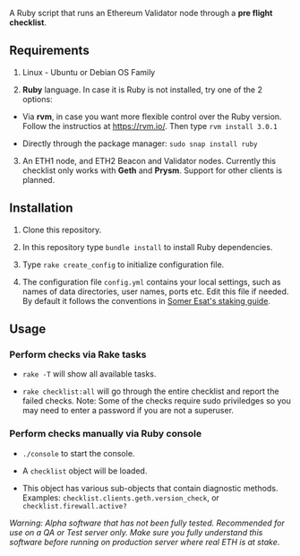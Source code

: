 A Ruby script that runs an Ethereum Validator node through a **pre flight checklist**.  

## Requirements

1. Linux - Ubuntu or Debian OS Family

2. **Ruby** language. In case it is Ruby is not installed, try one of the 2 options:

  * Via **rvm**, in case you want more flexible control over the Ruby version. Follow the instructios at https://rvm.io/. Then type `rvm install 3.0.1`

  * Directly through the package manager: `sudo snap install ruby`

3. An ETH1 node, and ETH2 Beacon and Validator nodes. Currently this checklist only works with **Geth** and **Prysm**. Support for other clients is planned.

## Installation

1. Clone this repository.

2. In this repository type `bundle install` to install Ruby dependencies.

3. Type `rake create_config` to initialize configuration file.

4. The configuration file `config.yml` contains your local settings, such as names of data directories, user names, ports etc.
Edit this file if needed. By default it follows the conventions in [Somer Esat's staking guide](https://someresat.medium.com/guide-to-staking-on-ethereum-2-0-ubuntu-prysm-56f681646f74).


## Usage

### Perform checks via **Rake** tasks

* `rake -T` will show all available tasks.

* `rake checklist:all` will go through the entire checklist and report the failed checks. Note: Some of the checks require sudo priviledges so you may need
to enter a password if you are not a superuser.

### Perform checks manually via Ruby console

* `./console` to start the console.

* A `checklist` object will be loaded. 

* This object has various sub-objects that contain diagnostic methods. Examples: `checklist.clients.geth.version_check`, or `checklist.firewall.active?`

*Warning: Alpha software that has not been fully tested. Recommended for use on a QA or Test server only. Make sure you fully understand this software before running on production server where real ETH is at stake*.
